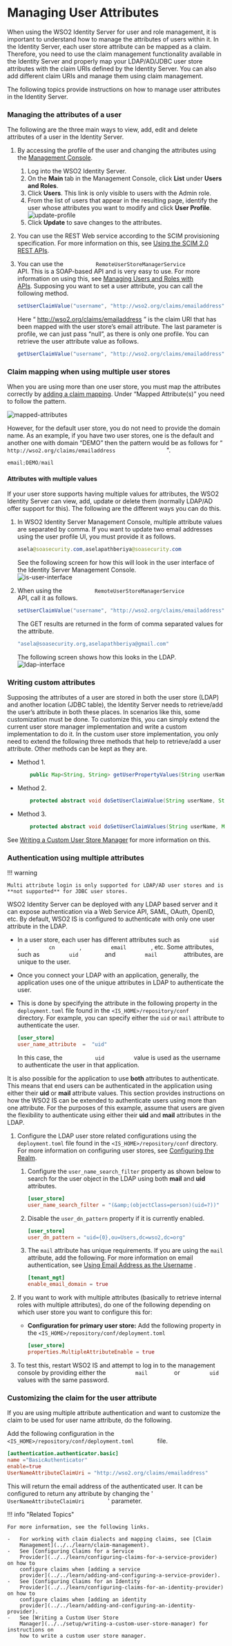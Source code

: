 # Managing User Attributes

When using the WSO2 Identity Server for user and role management, it is
important to understand how to manage the attributes of users within it.
In the Identity Server, each user store attribute can be mapped as a
claim. Therefore, you need to use the claim management functionality
available in the Identity Server and properly map your LDAP/AD/JDBC user
store attributes with the claim URIs defined by the Identity Server. You
can also add different claim URIs and manage them using claim
management.

The following topics provide instructions on how to manage user
attributes in the Identity Server.

### Managing the attributes of a user

The following are the three main ways to view, add, edit and delete
attributes of a user in the Identity Server.

1.  By accessing the profile of the user and changing the attributes
    using the [Management
    Console](../../setup/getting-started-with-the-management-console).
    1.  Log into the WSO2 Identity Server.
    2.  On the **Main** tab in the Management Console, click **List**
        under **Users and Roles**.  
    3.  Click **Users**. This link is only visible to users with the
        Admin role.
    4.  From the list of users that appear in the resulting page,
        identify the user whose attributes you want to modify and click
        **User Profile**.  
        ![update-profile](../assets/img/using-wso2-identity-server/update-profile.png)
    5.  Click **Update** to save changes to the attributes.
2.  You can use the REST Web service according to the SCIM provisioning specification. For more information on this, see [Using the SCIM 2.0 REST APIs](../../develop/using-the-scim-2.0-rest-apis/).
3.  You can use the `           RemoteUserStoreManagerService          `
    API. This is a SOAP-based API and is very easy to use. For more
    information on using this, see [Managing Users and Roles with
    APIs](../../develop/managing-users-and-roles-with-apis). Supposing you want to
    set a user attribute, you can call the following method.

    ``` java
    setUserClaimValue("username", "http://wso2.org/claims/emailaddress", "asela@soasecurity.org", null)
    ```

    Here “ http://wso2.org/claims/emailaddress ” is the claim URI that
    has been mapped with the user store’s email attribute. The last
    parameter is profile, we can just pass “null”, as there is only one
    profile. You can retrieve the user attribute value as follows.

    ``` java
    getUserClaimValue("username", "http://wso2.org/claims/emailaddress", null)
    ```

### Claim mapping when using multiple user stores

When you are using more than one user store, you must map the attributes
correctly by [adding a claim
mapping](../../learn/adding-claim-mapping).
Under “Mapped Attribute(s)” you need to follow the pattern.

![mapped-attributes](../assets/img/using-wso2-identity-server/mapped-attributes.png)

However, for the default user store, you do not need to provide the
domain name. As an example, if you have two user stores, one is the
default and another one with domain “DEMO” then the pattern would be as
follows for “
`                   http://wso2.org/claims/emailaddress                 `
".

``` java
email;DEMO/mail
```

#### Attributes with multiple values

If your user store supports having multiple values for attributes, the
WSO2 Identity Server can view, add, update or delete them (normally
LDAP/AD offer support for this). The following are the different ways
you can do this.

1.  In WSO2 Identity Server Management Console, multiple attribute values
    are separated by comma. If you want to update two email addresses
    using the user profile UI, you must provide it as follows.

    ``` java
    asela@soasecurity.com,aselapathberiya@soasecurity.com
    ```

    See the following screen for how this will look in the user
    interface of the Identity Server Management Console.  
    ![is-user-interface](../assets/img/using-wso2-identity-server/is-user-interface.png)

2.  When using the `           RemoteUserStoreManagerService          `
    API, call it as follows.

    ``` java
    setUserClaimValue("username", "http://wso2.org/claims/emailaddress", "asela@soasecurity.org,aselapathberiya@gmail.com", null)
    ```

    The GET results are returned in the form of comma separated values
    for the attribute.

    ``` java
    "asela@soasecurity.org,aselapathberiya@gmail.com"
    ```

    The following screen shows how this looks in the LDAP.  
    ![ldap-interface](../assets/img/using-wso2-identity-server/ldap-interface.png) 

### Writing custom attributes

Supposing the attributes of a user are stored in both the user store
(LDAP) and another location (JDBC table), the Identity Server needs to
retrieve/add the user’s attribute in both these places. In scenarios
like this, some customization must be done. To customize this, you can
simply extend the current user store manager implementation and write a
custom implementation to do it. In the custom user store implementation,
you only need to extend the following three methods that help to
retrieve/add a user attribute. Other methods can be kept as they are.

-   Method 1.

    ``` java
        public Map<String, String> getUserPropertyValues(String userName, String[] propertyNames, String profileName) throws UserStoreException
    ```

-   Method 2.

    ``` java
        protected abstract void doSetUserClaimValue(String userName, String claimURI, String claimValue, String profileName) throws UserStoreException;
    ```

-   Method 3.

    ``` java
        protected abstract void doSetUserClaimValues(String userName, Map<String, String> claims, String profileName) throws UserStoreException;
    ```

See [Writing a Custom User Store
Manager](../../setup/writing-a-custom-user-store-manager) for more information on
this.

### Authentication using multiple attributes

!!! warning
    
    Multi attribute login is only supported for LDAP/AD user stores and is
    **not supported** for JDBC user stores.
    

WSO2 Identity Server can be deployed with any LDAP based server and it
can expose authentication via a Web Service API, SAML, OAuth, OpenID,
etc. By default, WSO2 IS is configured to authenticate with only one
user attribute in the LDAP.

-   In a user store, each user has different attributes such as
    `          uid         `, `          cn         `,
    `          email         `, etc. Some attributes, such as
    `          uid         ` and `          mail         ` attributes,
    are unique to the user.
-   Once you connect your LDAP with an application, generally, the
    application uses one of the unique attributes in LDAP to
    authenticate the user.
-   This is done by specifying the attribute in the following property
    in the `deployment.toml` file found in the `<IS_HOME>/repository/conf` directory. For
    example, you can specify either the `uid` or `mail` attribute to authenticate the user.

    ``` toml
    [user_store]
    user_name_attribute  =  "uid"
    ```

    In this case, the `           uid          ` value is used as the
    username to authenticate the user in that application.

It is also possible for the application to use **both** attributes to
authenticate. This means that end users can be authenticated in the
application using either their **uid** or **mail** attribute values.
This section provides instructions on how the WSO2 IS can be extended to
authenticate users using more than one attribute. For the purposes of
this example, assume that users are given the flexibility to
authenticate using either their **uid** and **mail** attributes in the
LDAP.

1.  Configure the LDAP user store related configurations using the `deployment.toml` file found in the 
    `<IS_HOME>/repository/conf` directory. For more information on configuring user stores, see 
    [Configuring the Realm](../../setup/configuring-the-realm).
    
    1.  Configure the `user_name_search_filter`
        property as shown below to search for the user object in the
        LDAP using both **mail** and **uid** attributes.

        ``` toml
        [user_store]
        user_name_search_filter = "(&amp;(objectClass=person)(uid=?))"
        ```

    2.  Disable the `user_dn_pattern` property if
        it is currently enabled.

        ``` toml
        [user_store]
        user_dn_pattern = "uid={0},ou=Users,dc=wso2,dc=org"
        ```

    3.  The `mail` attribute has unique requirements. If you are using the
        `mail` attribute, add the following. For more information on email
        authentication, see [Using Email Address as the
        Username](../../learn/using-email-address-as-the-username)
        .

        ``` toml
        [tenant_mgt]
        enable_email_domain = true
        ```

2.  If you want to work with multiple attributes (basically to retrieve
    internal roles with multiple attributes), do one of the following
    depending on which user store you want to configure this for:

    -   **Configuration for primary user store:** Add the following
        property in the `<IS_HOME>/repository/conf/deployment.toml`

        ``` toml
        [user_store]
        properties.MultipleAttributeEnable = true
        ```

3.  To test this, restart WSO2 IS and attempt to log in to the
    management console by providing either the `          mail         `
    or `          uid         ` values with the same password.

### Customizing the claim for the user attribute

If you are using multiple attribute authentication and want to customize
the claim to be used for user name attribute, do the following.

Add the following configuration in the
`         <IS_HOME>/repository/conf/deployment.toml        `
file.

``` toml
[authentication.authenticator.basic] 
name ="BasicAuthenticator"
enable=true
UserNameAttributeClaimUri = "http://wso2.org/claims/emailaddress"
```

This will return the email address of the authenticated user. It can be
configured to return any attribute by changing the '
`         UserNameAttributeClaimUri        ` ' parameter.

!!! info "Related Topics"

    For more information, see the following links.

    -   For working with claim dialects and mapping claims, see [Claim
        Management](../../learn/claim-management).
    -   See [Configuring Claims for a Service
        Provider](../../learn/configuring-claims-for-a-service-provider) on how to
        configure claims when [adding a service
        provider](../../learn/adding-and-configuring-a-service-provider).
    -   See [Configuring Claims for an Identity
        Provider](../../learn/configuring-claims-for-an-identity-provider) on how to
        configure claims when [adding an identity
        provider](../../learn/adding-and-configuring-an-identity-provider).
    -   See [Writing a Custom User Store
        Manager](../../setup/writing-a-custom-user-store-manager) for instructions on
        how to write a custom user store manager.
